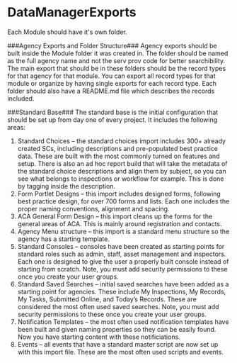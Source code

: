# DataManagerExports

Each Module should have it's own folder.

###Agency Exports and Folder Structure###
Agency exports should be built inside the Module folder it was created in.  The folder should be named as the full agency name and not the serv prov code for better searchibility. The main export that should be in these folders should be the record types for that agency for that module.  You can export all record types for that module or organize by having single exports for each record type.  Each folder should also have a README.md file which describes the records included.

###Standard Base###
The standard base is the initial configuration that should be set up from day one of every project.  It includes the following areas:
1.	Standard Choices – the standard choices import includes 300+ already created SCs, including descriptions and pre-populated best practice data.  These are built with the most commonly turned on features and setup. There is also an ad hoc report build that will take the metadata of the standard choice descriptions and align them by subject, so you can see what belongs to inspections or workflow for example.  This is done by tagging inside the description.
2.	Form Portlet Designs – this import includes designed forms, following best practice design, for over 700 forms and lists.  Each one includes the proper naming conventions, alignment and spacing.
3.	ACA General Form Design – this import cleans up the forms for the general areas of ACA.  This is mainly around registration and contacts.
4.	Agency Menu structure – this import is a standard menu structure so the agency has a starting template.
5.	Standard Consoles – consoles have been created as starting points for standard roles such as admin, staff, asset management and inspectors. Each one is designed to give the user a properly built console instead of starting from scratch. Note, you must add security permissions to these once you create your user groups.
6.	Standard Saved Searches – initial saved searches have been added as a starting point for agencies.  These include My Inspections, My Records, My Tasks, Submitted Online, and Today’s Records.  These are considered the most often used saved searches.  Note, you must add security permissions to these once you create your user groups.
7.	Notification Templates – the most often used notification templates have been built and given naming properties so they can be easily found.  Now you have starting content with these notificiations.
8.	Events – all events that have a standard master script are now set up with this import file.  These are the most often used scripts and events.
